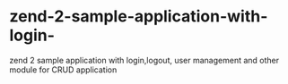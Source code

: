 zend-2-sample-application-with-login-
=====================================

zend 2 sample application with login,logout, user management and other module for CRUD application